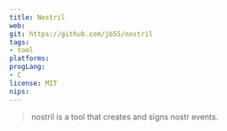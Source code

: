 ```yaml
---
title: Nostril
web: 
git: https://github.com/jb55/nostril
tags:
- tool
platforms: 
progLang:
- C
license: MIT
nips:
---
```


> nostril is a tool that creates and signs nostr events.
